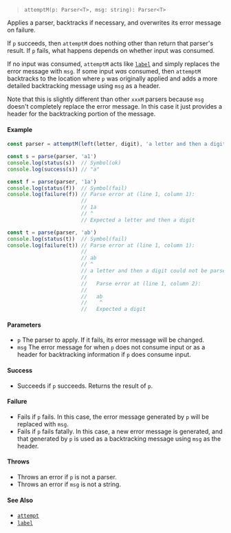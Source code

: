 <!--
 Copyright (c) 2020 Thomas J. Otterson
 
 This software is released under the MIT License.
 https://opensource.org/licenses/MIT
-->

> `attemptM(p: Parser<T>, msg: string): Parser<T>`

Applies a parser, backtracks if necessary, and overwrites its error message on failure.

If `p` succeeds, then `attemptM` does nothing other than return that parser's result. If `p` fails, what happens depends on whether input was consumed.

If no input was consumed, `attemptM` acts like [`label`](label.md) and simply replaces the error message with `msg`. If some input *was* consumed, then `attemptM` backtracks to the location where `p` was originally applied and adds a more detailed backtracking message using `msg` as a header.

Note that this is slightly different than other `xxxM` parsers because `msg` doesn't completely replace the error message. In this case it just provides a header for the backtracking portion of the message.

#### Example

```javascript
const parser = attemptM(left(letter, digit), 'a letter and then a digit')

const s = parse(parser, 'a1')
console.log(status(s))  // Symbol(ok)
console.log(success(s)) // "a"

const f = parse(parser, '1a')
console.log(status(f))  // Symbol(fail)
console.log(failure(f)) // Parse error at (line 1, column 1):
                        //
                        // 1a
                        // ^
                        // Expected a letter and then a digit

const t = parse(parser, 'ab')
console.log(status(t))  // Symbol(fail)
console.log(failure(t)) // Parse error at (line 1, column 1):
                        //
                        // ab
                        // ^
                        // a letter and then a digit could not be parsed because:
                        //
                        //   Parse error at (line 1, column 2):
                        //
                        //   ab
                        //    ^
                        //   Expected a digit
```

#### Parameters

* `p` The parser to apply. If it fails, its error message will be changed.
* `msg` The error message for when `p` does not consume input or as a header for backtracking information if `p` does consume input.

#### Success

* Succeeds if `p` succeeds. Returns the result of `p`.

#### Failure

* Fails if `p` fails. In this case, the error message generated by `p` will be replaced with `msg`.
* Fails if `p` fails fatally. In this case, a new error message is generated, and that generated by `p` is used as a backtracking message using `msg` as the header.

#### Throws

* Throws an error if `p` is not a parser.
* Throws an error if `msg` is not a string.

#### See Also

* [`attempt`](attempt.md)
* [`label`](label.md)